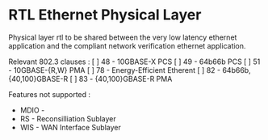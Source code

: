# RTL Ethernet Physical Layer

Physical layer rtl to be shared between the very low latency ethernet application and the
compliant network verification ethernet application.

Relevant 802.3 clauses :
[ ] 48 - 10GBASE-X PCS
[ ] 49 - 64b66b PCS
[ ] 51 - 10GBASE-{R,W} PMA
[ ] 78 - Energy-Efficient Etherent
[ ] 82 - 64b66b, {40,100}GBASE-R
[ ] 83 - {40,100}GBASE-R PMA

Features not supported :
- MDIO - 
- RS - Reconsilliation Sublayer
- WIS - WAN Interface Sublayer
